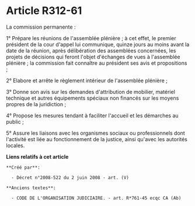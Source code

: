 # Article R312-61

La commission permanente :

1° Prépare les réunions de l'assemblée plénière ; à cet effet, le premier président de la cour d'appel lui communique, quinze
jours au moins avant la date de la réunion, après délibération des assemblées concernées, les projets de décisions qui feront
l'objet d'échanges de vues à l'assemblée plénière ; la commission fait connaître au président ses avis et propositions ;

2° Elabore et arrête le règlement intérieur de l'assemblée plénière ;

3° Donne son avis sur les demandes d'attribution de mobilier, matériel technique et autres équipements spéciaux non financés
sur les moyens propres de la juridiction ;

4° Propose les mesures tendant à faciliter l'accueil et les démarches au public ;

5° Assure les liaisons avec les organismes sociaux ou professionnels dont l'activité est liée au fonctionnement de la
justice, ainsi qu'avec les autorités locales.

**Liens relatifs à cet article**

	**Créé par**:

	  - Décret n°2008-522 du 2 juin 2008 - art. (V)

	**Anciens textes**:

	  - CODE DE L'ORGANISATION JUDICIAIRE. - art. R*761-45 ecqc CA (Ab)
